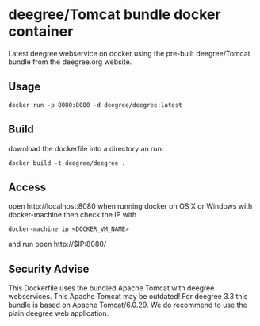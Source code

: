 deegree/Tomcat bundle docker container
======================================

Latest deegree webservice on docker using the pre-built deegree/Tomcat bundle from the deegree.org website.

Usage
-----

```
docker run -p 8080:8080 -d deegree/deegree:latest
```

Build
-----
download the dockerfile into a directory an run:

```
docker build -t deegree/deegree .
```

Access
------
open http://localhost:8080
when running docker on OS X or Windows with docker-machine then check the IP with
```
docker-machine ip <DOCKER_VM_NAME>
```
and run
open http://$IP:8080/

Security Advise
---------------
This Dockerfile uses the bundled Apache Tomcat with deegree webservices. This Apache Tomcat may be outdated! 
For deegree 3.3 this bundle is based on Apache Tomcat/6.0.29. 
We do recommend to use the plain deegree web application.

